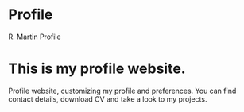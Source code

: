 # Profile
R. Martin Profile


This is my profile website.
=======
Profile website, customizing my profile and preferences.
You can find contact details, download CV and take a look to my projects.
